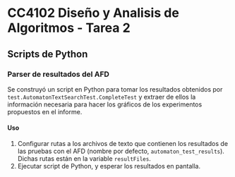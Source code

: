 # CC4102 Diseño y Analisis de Algoritmos - Tarea 2
## Scripts de Python

### Parser de resultados del AFD
Se construyó un script en Python para tomar los resultados obtenidos por ```test.AutomatonTextSearchTest.CompleteTest```
 y extraer de ellos la información necesaria para hacer los gráficos de los experimentos propuestos en el informe.

#### Uso
1. Configurar rutas a los archivos de texto que contienen los resultados de las pruebas con el AFD (nombre por defecto, ```automaton_test_results```). 
Dichas rutas están en la variable ```resultFiles```.
2. Ejecutar script de Python, y esperar los resultados en pantalla.